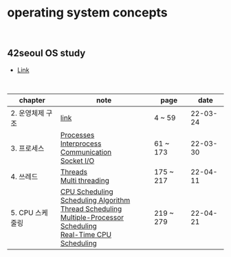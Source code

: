 # operating system concepts

<br />

## 42seoul OS study

- <a href="https://42osstudy.github.io/os-study/">Link</a>

<br />

| chapter          | note    | page     | date     |
| ---------------- | -------------------------------------------------------------------------------------------------------------------------------------------------------------------------------------------------------------------------------------------------- | -------- | -------- |
| 2. 운영체제 구조 | <a href="https://liltdevs.tistory.com/9?category=1035278">link</a>                                                                                                                                                                                 | 4 ~ 59   | 22-03-24 |
| 3. 프로세스      | <a href="https://liltdevs.tistory.com/10?category=1035278">Processes</a><br><a href="https://liltdevs.tistory.com/12?category=1035278">Interprocess Communication</a><br><a href="https://liltdevs.tistory.com/13?category=1035278">Socket I/O</a> | 61 ~ 173 | 22-03-30 |
| 4. 쓰레드 | <a href="https://liltdevs.tistory.com/15?category=1035278">Threads</a><br /><a href="https://liltdevs.tistory.com/71">Multi threading</a> | 175 ~ 217 | 22-04-11 |
| 5. CPU 스케줄링 | <a href="https://liltdevs.tistory.com/76">CPU Scheduling</a><br /><a href="https://liltdevs.tistory.com/77">Scheduling Algorithm</a><br /><a href="https://liltdevs.tistory.com/78">Thread Scheduling</a><br /><a href="https://liltdevs.tistory.com/79">Multiple-Processor Scheduling</a><br /><a href="https://liltdevs.tistory.com/80">Real-Time CPU Scheduling</a> | 219 ~ 279 | 22-04-21|